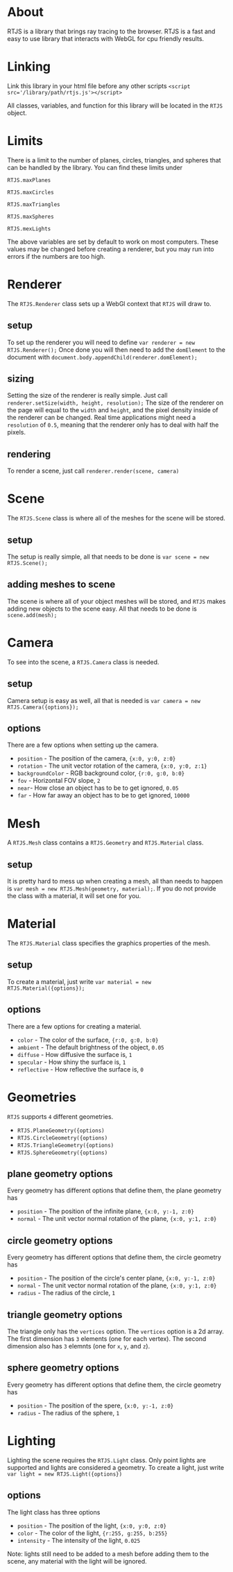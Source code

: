 # About
RTJS is a library that brings ray tracing to the browser. RTJS is a fast and easy to use library that interacts with WebGL for cpu friendly results.

# Linking
Link this library in your html file before any other scripts `<script src='/library/path/rtjs.js'></script>`

All classes, variables, and function for this library will be located in the `RTJS` object.

# Limits
There is a limit to the number of planes, circles, triangles, and spheres that can be handled by the library. You can find these limits under

`RTJS.maxPlanes`

`RTJS.maxCircles`

`RTJS.maxTriangles`

`RTJS.maxSpheres`

`RTJS.mexLights`

The above variables are set by default to work on most computers. These values may be changed before creating a renderer, but you may run into errors if the numbers are too high.

# Renderer 
The `RTJS.Renderer` class sets up a WebGl context that `RTJS` will draw to.

## setup
To set up the renderer you will need to define `var renderer = new RTJS.Renderer();` Once done you will then need to add the `domElement` to the document with `document.body.appendChild(renderer.domElement);`

## sizing
Setting the size of the renderer is really simple. Just call `renderer.setSize(width, height, resolution);` The size of the renderer on the page will equal to the `width` and `height`, and the pixel density inside of the renderer can be changed. Real time applications might need a `resolution` of `0.5`, meaning that the renderer only has to deal with half the pixels.

## rendering
To render a scene, just call `renderer.render(scene, camera)`

# Scene
The `RTJS.Scene` class is where all of the meshes for the scene will be stored.

## setup
The setup is really simple, all that needs to be done is `var scene = new RTJS.Scene();`

## adding meshes to scene
The scene is where all of your object meshes will be stored, and `RTJS` makes adding new objects to the scene easy. All that needs to be done is `scene.add(mesh);`

# Camera
To see into the scene, a `RTJS.Camera` class is needed.

## setup
Camera setup is easy as well, all that is needed is `var camera = new RTJS.Camera({options});`

## options
There are a few options when setting up the camera.
  * `position` - The position of the camera, `{x:0, y:0, z:0}`
  * `rotation` - The unit vector rotation of the camera, `{x:0, y:0, z:1}`
  * `backgroundColor` - RGB background color, `{r:0, g:0, b:0}`
  * `fov` - Horizontal FOV slope, `2`
  * `near`- How close an object has to be to get ignored, `0.05`
  * `far` - How far away an object has to be to get ignored, `10000`
  
# Mesh
A `RTJS.Mesh` class contains a `RTJS.Geometry` and `RTJS.Material` class.

## setup
It is pretty hard to mess up when creating a mesh, all than needs to happen is `var mesh = new RTJS.Mesh(geometry, material);`. If you do not provide the class with a material, it will set one for you.

# Material
The `RTJS.Material` class specifies the graphics properties of the mesh.

## setup
To create a material, just write `var material = new RTJS.Material({options});`

## options
There are a few options for creating a material.
  * `color` - The color of the surface, `{r:0, g:0, b:0}`
  * `ambient` - The default brightness of the object, `0.05`
  * `diffuse` - How diffusive the surface is, `1`
  * `specular` - How shiny the surface is, `1`
  * `reflective` - How reflective the surface is, `0`
  
# Geometries
`RTJS` supports `4` different geometries.
  * `RTJS.PlaneGeometry({options)`
  * `RTJS.CircleGeometry({options)`
  * `RTJS.TriangleGeometry({options)`
  * `RTJS.SphereGeometry({options)`
  
## plane geometry options
Every geometry has different options that define them, the plane geometry has
  * `position` -  The position of the infinite plane, `{x:0, y:-1, z:0}`
  * `normal` - The unit vector normal rotation of the plane, `{x:0, y:1, z:0}`
  
## circle geometry options
Every geometry has different options that define them, the circle geometry has
  * `position` -  The position of the circle's center plane, `{x:0, y:-1, z:0}`
  * `normal` - The unit vector normal rotation of the plane, `{x:0, y:1, z:0}`
  * `radius` - The radius of the circle, `1`
  
## triangle geometry options
The triangle only has the `vertices` option. The `vertices` option is a 2d array. The first dimension has `3` elements (one for each vertex). The second dimension also has `3` elemnts (one for `x`, `y`, and `z`).

## sphere geometry options
Every geometry has different options that define them, the circle geometry has
  * `position` -  The position of the spere, `{x:0, y:-1, z:0}`
  * `radius` - The radius of the sphere, `1`
  
# Lighting
Lighting the scene requires the `RTJS.Light` class. Only point lights are supported and lights are considered a geometry. To create a light, just write `var light = new RTJS.Light({options})`

## options
The light class has three options
  * `position` - The position of the light, `{x:0, y:0, z:0}`
  * `color` - The color of the light, `{r:255, g:255, b:255}`
  * `intensity` - The intensity of the light, `0.025`
  
 Note: lights still need to be added to a mesh before adding them to the scene, any material with the light will be ignored.
